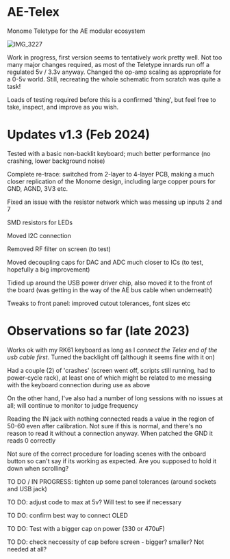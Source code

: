 # AE-Telex
Monome Teletype for the AE modular ecosystem

![IMG_3227](https://github.com/fauxcyrillic/AE-Telex/assets/127664178/527f82d5-5370-488b-b85e-9f9e13fd010e)

Work in progress, first version seems to tentatively work pretty well.
Not too many major changes required, as most of the Teletype innards run off a regulated 5v / 3.3v anyway. Changed the op-amp scaling as appropriate for a 0-5v world. Still, recreating the whole schematic from scratch was quite a task!

Loads of testing required before this is a confirmed 'thing', but feel free to take, inspect, and improve as you wish.

# Updates v1.3 (Feb 2024)

Tested with a basic non-backlit keyboard; much better performance (no crashing, lower background noise)

Complete re-trace: switched from 2-layer to 4-layer PCB, making a much closer replication of the Monome design, including large copper pours for GND, AGND, 3V3 etc.

Fixed an issue with the resistor network which was messing up inputs 2 and 7

SMD resistors for LEDs

Moved I2C connection

Removed RF filter on screen (to test)

Moved decoupling caps for DAC and ADC much closer to ICs (to test, hopefully a big improvement)

Tidied up around the USB power driver chip, also moved it to the front of the board (was getting in the way of the AE bus cable when underneath)

Tweaks to front panel: improved cutout tolerances, font sizes etc


# Observations so far (late 2023)

Works ok with my RK61 keyboard as long as I *connect the Telex end of the usb cable first*. Turned the backlight off (although it seems fine with it on)

Had a couple (2) of 'crashes' (screen went off, scripts still running, had to power-cycle rack), at least one of which might be related to me messing with the keyboard connection during use as above

On the other hand, I've also had a number of long sessions with no issues at all; will continue to monitor to judge frequency

Reading the IN jack with nothing connected reads a value in the region of 50-60 even after calibration. Not sure if this is normal, and there's no reason to read it without a connection anyway. When patched the GND it reads 0 correctly

Not sure of the correct procedure for loading scenes with the onboard button so can't say if its working as expected. Are you supposed to hold it down when scrolling?

TO DO / IN PROGRESS: tighten up some panel tolerances (around sockets and USB jack)

TO DO: adjust code to max at 5v? Will test to see if necessary

TO DO: confirm best way to connect OLED

TO DO: Test with a bigger cap on power (330 or 470uF)

TO DO: check neccessity of cap before screen - bigger? smaller? Not needed at all?
